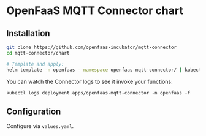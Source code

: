 # OpenFaaS MQTT Connector chart

## Installation

```sh
git clone https://github.com/openfaas-incubator/mqtt-connector
cd mqtt-connector/chart

# Template and apply:
helm template -n openfaas --namespace openfaas mqtt-connector/ | kubectl apply -f -
```

You can watch the Connector logs to see it invoke your functions:

```
kubectl logs deployment.apps/openfaas-mqtt-connector -n openfaas -f
```

## Configuration

Configure via `values.yaml`.

<!-- | Parameter                | Description                                                                            | Default                        |
| ------------------------ | -------------------------------------------------------------------------------------- | ------------------------------ |
| `upstream_timeout`       | Maximum timeout for upstream function call, must be a Go formatted duration string.    | `30s`                          | -->
